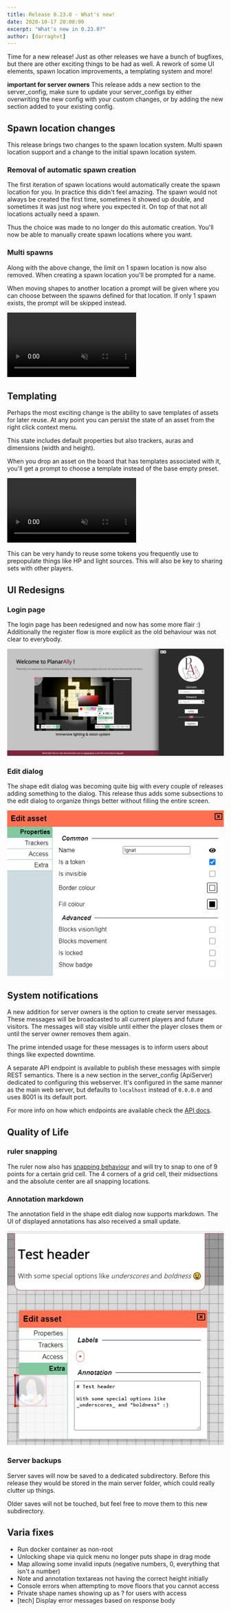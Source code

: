 ```yaml
---
title: Release 0.23.0 - What's new!
date: 2020-10-17 20:00:00
excerpt: "What's new in 0.23.0?"
author: [darraghvt]
---
```


Time for a new release! Just as other releases we have a bunch of bugfixes, but there are other exciting things to be had as well.
A rework of some UI elements, spawn location improvements, a templating system and more!

**important for server owners** This release adds a new section to the server_config, make sure to update your server_configs by either overwriting the new config with your custom changes, or by adding the new section added to your existing config.

## Spawn location changes

This release brings two changes to the spawn location system. Multi spawn location support and a change to the initial spawn location system.

### Removal of automatic spawn creation

The first iteration of spawn locations would automatically create the spawn location for you.
In practice this didn't feel amazing. The spawn would not always be created the first time,
sometimes it showed up double, and sometimes it was just nog where you expected it.
On top of that not all locations actually need a spawn.

Thus the choice was made to no longer do this automatic creation.
You'll now be able to manually create spawn locations where you want.

### Multi spawns

Along with the above change, the limit on 1 spawn location is now also removed.
When creating a spawn location you'll be prompted for a name.

When moving shapes to another location a prompt will be given where you can choose between the spawns defined for that location.
If only 1 spawn exists, the prompt will be skipped instead.

<video autoplay loop muted style="max-width: 680px;">
   <source src="/assets/0.23.0/spawn.webm" type="video/webm">
   <source src="/assets/0.23.0/spawn.mp4" type="video/mp4">
</video>

## Templating

Perhaps the most exciting change is the ability to save templates of assets for later reuse.
At any point you can persist the state of an asset from the right click context menu.

This state includes default properties but also trackers, auras and dimensions (width and height).

When you drop an asset on the board that has templates associated with it, you'll get a prompt to choose a template instead of the base empty preset.

<video autoplay loop muted style="max-width: 680px;">
   <source src="/assets/0.23.0/templates.webm" type="video/webm">
   <source src="/assets/0.23.0/templates.mp4" type="video/mp4">
</video>

This can be very handy to reuse some tokens you frequently use to prepopulate things like HP and light sources.
This will also be key to sharing sets with other players.

## UI Redesigns

### Login page

The login page has been redesigned and now has some more flair :)
Additionally the register flow is more explicit as the old behaviour was not clear to everybody.

![](../../tutorial/out-of-game/login.png)

### Edit dialog

The shape edit dialog was becoming quite big with every couple of releases adding something to the dialog.
This release thus adds some subsections to the edit dialog to organize things better without filling the entire screen.

![](../../docs/dm/assets/edit-asset-properties.png)

## System notifications

A new addition for server owners is the option to create server messages.
These messages will be broadcasted to all current players and future visitors.
The messages will stay visible until either the player closes them or until the server owner removes them again.

The prime intended usage for these messages is to inform users about things like expected downtime.

A separate API endpoint is available to publish these messages with simple REST semantics.
There is a new section in the server_config (ApiServer) dedicated to configuring this webserver.
It's configured in the same manner as the main web server, but defaults to `localhost` instead of `0.0.0.0`
and uses 8001 is its default port.

For more info on how which endpoints are available check the [API docs](/docs/server/api/).

## Quality of Life

### ruler snapping

The ruler now also has [snapping behaviour](/docs/player/snapping/) and will try to snap to one of 9 points for a certain grid cell.
The 4 corners of a grid cell, their midsections and the absolute center are all snapping locations.

### Annotation markdown

The annotation field in the shape edit dialog now supports markdown.
The UI of displayed annotations has also received a small update.

![](./annotations.png)

### Server backups

Server saves will now be saved to a dedicated subdirectory.
Before this release they would be stored in the main server folder,
which could really clutter up things.

Older saves will not be touched, but feel free to move them to this new subdirectory.

## Varia fixes

-   Run docker container as non-root
-   Unlocking shape via quick menu no longer puts shape in drag mode
-   Map allowing some invalid inputs (negative numbers, 0, everything that isn't a number)
-   Note and annotation textareas not having the correct height initially
-   Console errors when attempting to move floors that you cannot access
-   Private shape names showing up as ? for users with access
-   [tech] Display error messages based on response body
